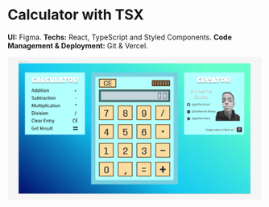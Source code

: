 # Calculator with TSX

**UI:** Figma.
**Techs:** React, TypeScript and Styled Components.
**Code Management & Deployment:** Git & Vercel.

<img src="src/images/calculator-with-tsx-ui-on-figma.png" alt="Screenshot of the Calculator UI on Figma" />
